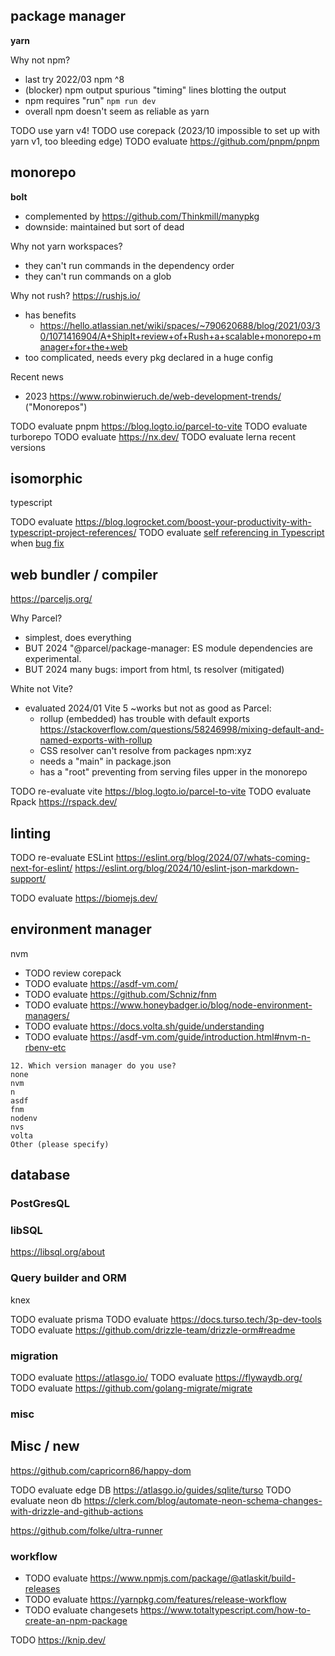 

## package manager

**yarn**

Why not npm?
* last try 2022/03 npm ^8
* (blocker) npm output spurious "timing" lines blotting the output
* npm requires "run" `npm run dev`
* overall npm doesn't seem as reliable as yarn

TODO use yarn v4!
TODO use corepack (2023/10 impossible to set up with yarn v1, too bleeding edge)
TODO evaluate https://github.com/pnpm/pnpm

## monorepo

**bolt**
* complemented by https://github.com/Thinkmill/manypkg
* downside: maintained but sort of dead

Why not yarn workspaces?
* they can't run commands in the dependency order
* they can't run commands on a glob

Why not rush? https://rushjs.io/
* has benefits
  * https://hello.atlassian.net/wiki/spaces/~790620688/blog/2021/03/30/1071416904/A+ShipIt+review+of+Rush+a+scalable+monorepo+manager+for+the+web
* too complicated, needs every pkg declared in a huge config

Recent news
* 2023 https://www.robinwieruch.de/web-development-trends/ ("Monorepos")

TODO evaluate pnpm https://blog.logto.io/parcel-to-vite
TODO evaluate turborepo
TODO evaluate https://nx.dev/
TODO evaluate lerna recent versions


## isomorphic
typescript

TODO evaluate https://blog.logrocket.com/boost-your-productivity-with-typescript-project-references/
TODO evaluate [self referencing in Typescript](https://www.typescriptlang.org/docs/handbook/esm-node.html) when [bug fix](https://github.com/microsoft/TypeScript/issues/46762)




## web bundler / compiler
https://parceljs.org/

Why Parcel?
* simplest, does everything
* BUT 2024 "@parcel/package-manager: ES module dependencies are experimental.
* BUT 2024 many bugs: import from html, ts resolver (mitigated)


White not Vite?
* evaluated 2024/01 Vite 5 ~works but not as good as Parcel:
  * rollup (embedded) has trouble with default exports https://stackoverflow.com/questions/58246998/mixing-default-and-named-exports-with-rollup
  * CSS resolver can't resolve from packages npm:xyz
  * needs a "main" in package.json
  * has a "root" preventing from serving files upper in the monorepo

TODO re-evaluate vite https://blog.logto.io/parcel-to-vite
TODO evaluate Rpack https://rspack.dev/


## linting

TODO re-evaluate ESLint https://eslint.org/blog/2024/07/whats-coming-next-for-eslint/
     https://eslint.org/blog/2024/10/eslint-json-markdown-support/

TODO evaluate https://biomejs.dev/

## environment manager

nvm

* TODO review corepack
* TODO evaluate https://asdf-vm.com/
* TODO evaluate https://github.com/Schniz/fnm
* TODO evaluate https://www.honeybadger.io/blog/node-environment-managers/
* TODO evaluate https://docs.volta.sh/guide/understanding
* TODO evaluate https://asdf-vm.com/guide/introduction.html#nvm-n-rbenv-etc
```
12. Which version manager do you use? 
none
nvm
n
asdf
fnm
nodenv
nvs
volta
Other (please specify)
```


## database

### PostGresQL
### libSQL
https://libsql.org/about

### Query builder and ORM
knex

TODO evaluate prisma
TODO evaluate https://docs.turso.tech/3p-dev-tools
TODO evaluate https://github.com/drizzle-team/drizzle-orm#readme

### migration

TODO evaluate https://atlasgo.io/
TODO evaluate https://flywaydb.org/
TODO evaluate https://github.com/golang-migrate/migrate

### misc


## Misc / new

https://github.com/capricorn86/happy-dom

TODO evaluate edge DB https://atlasgo.io/guides/sqlite/turso
TODO evaluate neon db https://clerk.com/blog/automate-neon-schema-changes-with-drizzle-and-github-actions

https://github.com/folke/ultra-runner

### workflow
- TODO evaluate https://www.npmjs.com/package/@atlaskit/build-releases
- TODO evaluate https://yarnpkg.com/features/release-workflow
- TODO evaluate changesets
  https://www.totaltypescript.com/how-to-create-an-npm-package


TODO https://knip.dev/
